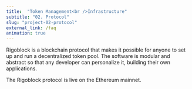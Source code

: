 ```yaml
---
title:  "Token Management<br />Infrastructure"
subtitle: "02. Protocol"
slug: "project-02-protocol"
external_link: /faq
animation: true
---
```


Rigoblock is a blockchain protocol that makes it possible for anyone to set up and run a decentralized token pool. The software is modular and abstract so that any developer can personalize it, building their own applications.

The Rigoblock protocol is live on the Ethereum mainnet.
